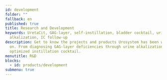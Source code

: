 ```yaml
---
id: development
folder: ""
fallback: en
published: true
title: Research and Development
keywords: UretaCit, GAG-layer, self-instillation, bladder cocktail, urine
  alkalization, IC follow-up
description: Get to know the projects and products Urosystem has been working
  on. From diagnosing GAG-layer deficiencies through urine alkalization to the
  optimized instillation cocktail.
menutitle: R&D
blocks:
  - id: products/development
submenu: true
---
```

